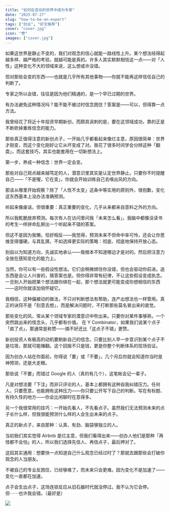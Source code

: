 ```yaml
---
title: "如何在变动的世界中成为专家"
date: "2025-07-27"
slug: "how-to-be-an-expert"
tags: ["创业", "好文推荐"]
cover: "cover.jpg"
icon: "😎"
images: ["cover.jpg"]
---
```

如果这世界是静止不变的，我们对观念的信心就能一路线性上升。某个想法经得起越多样、越严格的考验，就越可能是真的。许多人其实默默相信这一点——对「人性」这种变化不大的领域来说，这么想或许没错。



但对那些会变的东西——也就是几乎所有其他事物——你就不能再这样信任自己的判断了。



专家之所以会错，往往是因为他们精通的，是一个早已过期的世界。



有办法避免这种情况吗？能不能不被过时信念困住？答案是——可以，但得靠一点方法。



我曾经花了将近十年投资早期新创，而颇具讽刺的是，要在这领域成功，靠的正是不断砍掉重练信念的能力。



那些真正值得注意的新创点子，一开始几乎都看起来像烂主意，原因很简单：世界才刚变，而这个变化刚好让它从坏变成了对。我花了很多时间学会分辨这种「翻盘」，而这套技巧，其实也能套用在一切新想法上。



第一步，养成一种信念：世界一定会变。



那些对自己观点越来越笃定的人，潜意识里其实是认定世界静止。只要你不时提醒自己——「不是喔，它在变」，你就会开始训练自己去嗅出风的方向。



那该从哪里开始观察？除了「人性不太变」这条中等实用的原则外，很抱歉，变化这东西基本上没办法准确预测。



听起来像废话，但很重要：真正重要的变化，几乎从来都来自意料之外的方向。



所以我乾脆放弃预测。每次有人在访问里问我「未来怎么看」，我脑中都像没读书的考生一样拼命乱掰出一个听起来不错的答案。



但这不是因为我懒。恰好相反——我觉得，预测未来不但命中率可怜，还会让你思维变得僵硬。与其乱猜，不如选择更实际的策略：彻底、彻底地保持开放心态。



别自以为知道方向，先诚实地承认——我根本不知道哪边才是对的。然后把注意力全放在感知变化的能力上。



当然，你可以有一些假设性想法。它们会稍微绑住你没错，但也会驱动你前进。追东西是会让人兴奋的，猜答案也是。但你得非常有纪律，不让这些假设变成执念。
一旦别人开始把某个想法跟你绑在一起，那个想法就更可能变成你想相信的东西——这时你就该加倍怀疑它。



我相信，这种偏被动的做法，不只对判断想法有帮助，连产出想法也一样管用。真正的诀窍不是「刻意去想」，而是解决问题时，不打断那些莫名冒出来的直觉。



那些变化的风，常从某个领域专家的潜意识中吹出来。只要你对某件事够熟，一个突然跳出来的怪念头，几乎都有价值。
在 Y Combinator，如果我们说某个点子「疯了点」，那通常是称赞——搞不好还比「这点子不错」更赞。



新创投资人有极高的动机要刷新自己的信念。只要比别人早一步意识到某个点子不是垃圾，那就可能赚翻。这个回报不只是钱，更是你整个判断体系的现场验证。



因为创办人站在你面前，你得说「要」或「不要」，几个月后你就会知道你当时是神预测，还是大走眼。



那些说「不要」而错过 Google 的人（真的有几个），这笔帐会记一辈子。



凡是对想法要「下注」而非只评论的人，基本上都拥有这种自我纠错压力。任何人，只要愿意，也能拥有这种压力——你只要公开写下自己的判断。写在有标题、有持久性的地方——你会比闲聊时在意得多。



另一个我很常用的技巧：一开始先看人，不先看点子。虽然我们无法预测未来的点子长什么样，但我很能预测什么样的人会生出未来的点子。



真正的新点子，来自那种：认真、有劲、脑袋够独立的人。



当初我们其实觉得 Airbnb 是烂主意，但我们看得出来——创办人他们是那种「再怪都不会怕」的人，所以我们选择先信人、再信点子，最后押对了。



这招其实通用：想要快一点知道自己什么观念已经过时了？那就去跟那些会打破你观念的人当朋友。



不被自己的专业反困住，已经够难了，而未来只会更难。因为变化不是加速了——变化一直都在加速。



点子会生出点子，这场连锁反应从旧石器时代就没停过。我不认为它会停。
但⋯⋯也许我会错。（最好是）




![](https://prod-files-secure.s3.us-west-2.amazonaws.com/112d0858-5090-4d34-a606-b75eb8d65fd2/46476355-9cf3-4e99-9b7a-3531bc426380/1000202064.png?X-Amz-Algorithm=AWS4-HMAC-SHA256&X-Amz-Content-Sha256=UNSIGNED-PAYLOAD&X-Amz-Credential=ASIAZI2LB466TELAZY74%2F20250927%2Fus-west-2%2Fs3%2Faws4_request&X-Amz-Date=20250927T091137Z&X-Amz-Expires=3600&X-Amz-Security-Token=IQoJb3JpZ2luX2VjEBkaCXVzLXdlc3QtMiJHMEUCIQDL4cY38%2FhEKAHIWZCPzhCCKw31hYSGiYA4HgI%2Bpopp5wIgJz92PQUrWYK1i6fwE6rQp4hEY1uauDTe1jG15Q7dU0UqiAQIov%2F%2F%2F%2F%2F%2F%2F%2F%2F%2FARAAGgw2Mzc0MjMxODM4MDUiDOU9XthLi%2BwbVjwWgyrcA17cDq4xlI2p6zdbAPPTX59XYe3SHPGNYUEu6qq6r6KOEVcrjJwm59v8UUd7MbKOovBJ%2FbTPHKa%2BH6fe9Fvg5XgvbeRZZ%2BFbzekna%2F%2BE22bkfftLHY%2B9vXEHorih5wyFzok36vdKw7QqMjRjBl7b35mFN2WJlPdp9%2F7IgXYIVfmspoBwBial73KsWw5ZadMQ4dm3RY9Wa6ICA8%2B30Nisb8elwDlWBOhfmLg5ykDJ%2B4iLMNZuAa%2FN2h43Gy6QU1dpy4rHpUqBFlFOq1OdSXo%2BdlD34CbaGBhOfDZjOo8czsEuzP03YWaW2X%2FpyL2xOzk11ehmeuIF9SN2SSQlPS14uyyJ%2B7XVcSL63b%2FdHrNaBTnTj37ma2bRW2sywMiKs42KzLj9rdJJ5Xy1qWcK0jII8vMaWq6ls8qe05raihq5K6uGEka1MdxXGFkisVSqn2xpWCPafv1%2BSn53mSRINKayjMCDm%2Fz77rSJ6H9Pr%2FKUn23maQKTLNVMcd0QA85PWUknITpfSpWEHv6HwFls88Bnl%2F9Z9vtXin2boLnQii6GQSFDd%2FyyH0MF%2F14mpzmNID6LzOjWzOOsYPEiw5N%2B2C8XaquHu4QKsDzIlgBmY1GpWY2rlnPeA0XWI9nZjd8LMMPD3sYGOqUB75BED21QpqdCLpdDZ8dSpFqeRy%2Bbke22sK6ZzaH2g2y7kunyTDvsZNFr%2BU6fehRmMH%2BCJM60ySs3MaKVx3nHTDKlbJLclgMCYRj60YtEIwIk3uFphnmzFr1cJX3%2B%2B0ITvsIrJB5%2FagKKycEOA9qyLY2YCbNdjJUAbdWWxt27YX64RqMMadaPkH2PWcZpHVcDQN9Vkia7T7qSb%2FoNXSOl4xW1RYj8&X-Amz-Signature=c84dc141edcdc57751aa9dd05a85f9faea196a4bf6c8893517d1408f8b5167d0&X-Amz-SignedHeaders=host&x-amz-checksum-mode=ENABLED&x-id=GetObject)

